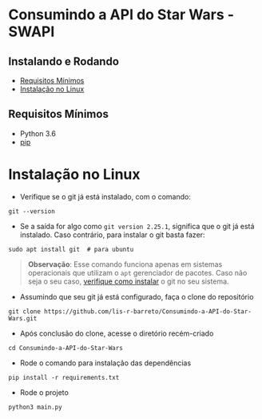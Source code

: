 Consumindo a API do Star Wars - SWAPI
=====================================

Instalando e Rodando
--------------------
* [Requisitos Mínimos](#requisitos-minimos)
* [Instalação no Linux](#instalação-no-linux)
 
Requisitos Mínimos
------------------
* Python 3.6
* [pip](https://pip.pypa.io/en/stable/)

Instalação no Linux
===================

- Verifique se o git já está instalado, com o comando:
```console
git --version
```

- Se a saída for algo como `git version 2.25.1`, significa que o git já está
instalado. Caso contrário, para instalar o git basta fazer:
``` console
sudo apt install git  # para ubuntu
```

> **Observação**: Esse comando funciona apenas em sistemas operacionais que utilizam o
`apt` gerenciador de pacotes. Caso não seja o seu caso, [verifique como instalar](https://git-scm.com/download/linux) o git no seu sistema.

- Assumindo que seu git já está configurado, faça o clone do repositório

```console
git clone https://github.com/lis-r-barreto/Consumindo-a-API-do-Star-Wars.git
```
- Após conclusão do clone, acesse o diretório recém-criado

```console
cd Consumindo-a-API-do-Star-Wars
```
- Rode o comando para instalação das dependências

```console
pip install -r requirements.txt
```

- Rode o projeto

```console
python3 main.py
```
